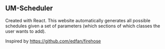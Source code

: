## UM-Scheduler

Created with React. This website automatically generates all possible schedules given a set of parameters (which sections of which classes the user wants to add).  

Inspired by https://github.com/edfan/firehose
